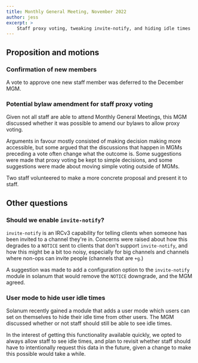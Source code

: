 ```yaml
---
title: Monthly General Meeting, November 2022
author: jess
excerpt: >
    Staff proxy voting, tweaking invite-notify, and hiding idle times
---
```


## Proposition and motions

### Confirmation of new members

A vote to approve one new staff member was deferred to the December MGM.

### Potential bylaw amendment for staff proxy voting

Given not all staff are able to attend Monthly General Meetings, this MGM
discussed whether it was possible to amend our bylaws to allow proxy voting.

Arguments in favour mostly consisted of making decision making more
accessible, but some argued that the discussions that happen in MGMs preceding
a vote often change what the outcome is. Some suggestions were made that proxy
voting be kept to simple decisions, and some suggestions were made about
moving simple voting outside of MGMs.

Two staff volunteered to make a more concrete proposal and present it to
staff.

## Other questions

### Should we enable `invite-notify`?

`invite-notify` is an IRCv3 capability for telling clients when someone has
been invited to a channel they're in. Concerns were raised about how this
degrades to a `NOTICE` sent to clients that don't support `invite-notify`, and
how this might be a bit too noisy, especially for big channels and channels
where non-ops can invite people (channels that are `+g`.)

A suggestion was made to add a configuration option to the `invite-notify`
module in solanum that would remove the `NOTICE` downgrade, and the MGM
agreed.

### User mode to hide user idle times

Solanum recently gained a module that adds a user mode which users can set on
themselves to hide their idle time from other users. The MGM discussed whether
or not staff should still be able to see idle times.

In the interest of getting this functionality available quickly, we opted to
always allow staff to see idle times, and plan to revisit whether staff should
have to intentionally request this data in the future, given a change to make
this possible would take a while.
